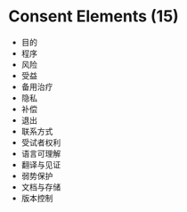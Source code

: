 # Consent Elements (15)

- 目的
- 程序
- 风险
- 受益
- 备用治疗
- 隐私
- 补偿
- 退出
- 联系方式
- 受试者权利
- 语言可理解
- 翻译与见证
- 弱势保护
- 文档与存储
- 版本控制
